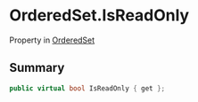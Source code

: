 # OrderedSet.IsReadOnly

Property in [OrderedSet](/api/csharp/yarn.compiler.upgrader.orderedset.md)

## Summary



```csharp
public virtual bool IsReadOnly { get };
```

